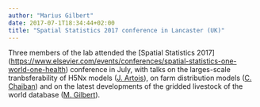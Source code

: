 ```yaml
---
author: "Marius Gilbert"
date: 2017-07-1T18:34:44+02:00
title: "Spatial Statistics 2017 conference in Lancaster (UK)"
---
```

Three members of the lab attended the [Spatial Statistics 2017]
(https://www.elsevier.com/events/conferences/spatial-statistics-one-world-one-health) 
conference in July, with talks on the larges-scale tranbsferability of H5Nx models ([J. Artois](/person/jean-artois)), 
on farm distribution models ([C. Chaiban](/person/celia-chaiban)) and on the latest developments of the gridded livestock 
of the world database ([M. Gilbert](/person/marius-gilbert)). 

